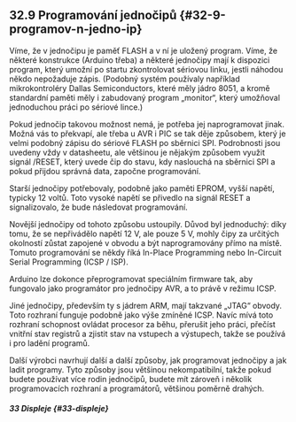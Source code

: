 ## 32.9 Programování jednočipů {#32-9-programov-n-jedno-ip}

Víme, že v jednočipu je paměť FLASH a v ní je uložený program. Víme, že některé konstrukce (Arduino třeba) a některé jednočipy mají k dispozici program, který umožní po startu zkontrolovat sériovou linku, jestli náhodou někdo nepožaduje zápis. (Podobný systém používaly například mikrokontroléry Dallas Semiconductors, které měly jádro 8051, a kromě standardní paměti měly i zabudovaný program „monitor“, který umožňoval jednoduchou práci po sériové lince.)

Pokud jednočip takovou možnost nemá, je potřeba jej naprogramovat jinak. Možná vás to překvapí, ale třeba u AVR i PIC se tak děje způsobem, který je velmi podobný zápisu do sériové FLASH po sběrnici SPI. Podrobnosti jsou uvedeny vždy v datasheetu, ale většinou je nějakým způsobem využit signál /RESET, který uvede čip do stavu, kdy naslouchá na sběrnici SPI a pokud přijdou správná data, započne programování.

Starší jednočipy potřebovaly, podobně jako paměti EPROM, vyšší napětí, typicky 12 voltů. Toto vysoké napětí se přivedlo na signál RESET a signalizovalo, že bude následovat programování.

Novější jednočipy od tohoto způsobu ustoupily. Důvod byl jednoduchý: díky tomu, že se nepřivádělo napětí 12 V, ale pouze 5 V, mohly čipy za určitých okolností zůstat zapojené v obvodu a být naprogramovány přímo na místě. Tomuto programování se někdy říká In-Place Programming nebo In-Circuit Serial Programming (ICSP / ISP).

Arduino lze dokonce přeprogramovat speciálním firmware tak, aby fungovalo jako programátor pro jednočipy AVR, a to právě v režimu ICSP.

Jiné jednočipy, především ty s jádrem ARM, mají takzvané „JTAG“ obvody. Toto rozhraní funguje podobně jako výše zmíněné ICSP. Navíc mívá toto rozhraní schopnost ovládat procesor za běhu, přerušit jeho práci, přečíst vnitřní stav registrů a zjistit stav na vstupech a výstupech, takže se používá i pro ladění programů.

Další výrobci navrhují další a další způsoby, jak programovat jednočipy a jak ladit programy. Tyto způsoby jsou většinou nekompatibilní, takže pokud budete používat více rodin jednočipů, budete mít zároveň i několik programovacích rozhraní a programátorů, většinou poměrně drahých.

##### 33 Displeje {#33-displeje}